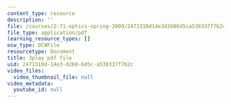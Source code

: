 ```yaml
---
content_type: resource
description: ''
file: /courses/2-71-optics-spring-2009/2471310d14e3d2686d5ca538337f7b2c_roATER6-1yI.pdf
file_type: application/pdf
learning_resource_types: []
ocw_type: OCWFile
resourcetype: Document
title: 3play pdf file
uid: 2471310d-14e3-d268-6d5c-a538337f7b2c
video_files:
  video_thumbnail_file: null
video_metadata:
  youtube_id: null
---
```

